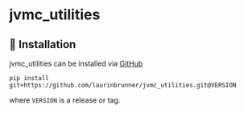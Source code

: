 # jvmc_utilities

## 🔧 Installation

jvmc_utilities can be installed via [GitHub](https://github.com/laurinbrunner/jvmc_utilities)
```commandline
pip install git+https://github.com/laurinbrunner/jvmc_utilities.git@VERSION
```
where `VERSION` is a release or tag.
